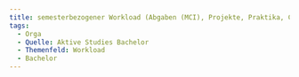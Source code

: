 ```yaml
---
title: semesterbezogener Workload (Abgaben (MCI), Projekte, Praktika, Credit-Bezug)
tags:
  - Orga
  - Quelle: Aktive Studies Bachelor
  - Themenfeld: Workload
  - Bachelor
---
```

